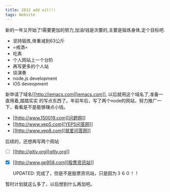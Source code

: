 ```yaml
---
title: 2013 add oil!!!
tags: Website
---
```



新的一年又开始了!需要更加的努力,加油!钱是次要的,主要是锻炼身体,定个目标吧.
- 坚持锻炼,体重减到63公斤
- =戒酒=
- 吃素
- 个人网站上一个台阶
- 再写更多的个人站
- 埙演奏
- node.js development 
- iOS deveopment 

新申请了域名[[http://iemacs.com][iemacs.com]], 以后就用这个域名了,准备一直用着,踏踏实实
的写点东西了。年前年后，写了两个node的网站，努力推广一下，看看是不是能够赚点小钱。

- [[http://www.150019.com][问题网]]
- [[http://www.yep5.com][YEP5问答网]]
- [[http://www.yep8.com][就爱问答网]]

后续的，还想再写两个网站

- [ ] [[http://gitly.org][gitly.org]]
- [X] [[http://www.gp958.com][股票资讯站]]

  UPDATED: 完成了，但是不是股票资讯站，只是因为３６０！！

暂时计划就这么多了，以后想到什么再加吧。


